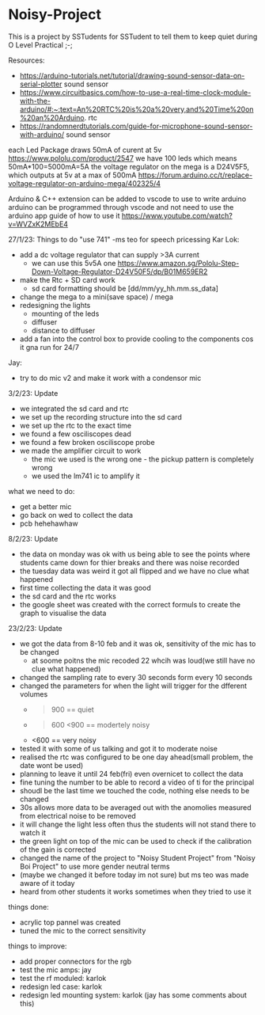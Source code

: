 # Noisy-Project
This is a project by SSTudents for SSTudent to tell them to keep quiet during O Level Practical ;-;

Resources:
- https://arduino-tutorials.net/tutorial/drawing-sound-sensor-data-on-serial-plotter sound sensor
- https://www.circuitbasics.com/how-to-use-a-real-time-clock-module-with-the-arduino/#:~:text=An%20RTC%20is%20a%20very,and%20Time%20on%20an%20Arduino. rtc
- https://randomnerdtutorials.com/guide-for-microphone-sound-sensor-with-arduino/ sound sensor


each Led Package draws 50mA of curent at 5v https://www.pololu.com/product/2547
we have 100 leds which means 50mA*100=5000mA=5A
the voltage regulator on the mega is a D24V5F5, which outputs at 5v at a max of 500mA https://forum.arduino.cc/t/replace-voltage-regulator-on-arduino-mega/402325/4 


Arduino & C++ extension can be added to vscode to use to write arduino
arduino can be programmed through vscode and not need to use the arduino app
guide of how to use it https://www.youtube.com/watch?v=WVZxK2MEbE4




27/1/23: Things to do
"use 741" -ms teo for speech pricessing
Kar Lok:
-   add a dc voltage regulator that can supply >3A current
    - we can use this 5v5A one https://www.amazon.sg/Pololu-Step-Down-Voltage-Regulator-D24V50F5/dp/B01M659ER2 
-   make the Rtc + SD card work
    - sd card formatting should be [dd/mm/yy_hh.mm.ss_data]
-  change the mega to a mini(save space) / mega
-  redesigning the lights
    - mounting of the leds
    - diffuser
    - distance to diffuser
-  add a fan into the control box to provide cooling to the components cos it gna run for 24/7

Jay:
-   try to do mic v2 and make it work with a condensor mic


3/2/23: Update
- we integrated the sd card and rtc
- we set up the recording structure into the sd card
- we set up the rtc to the exact time
- we found a few osciliscopes dead
- we found a few broken osciliscope probe
- we made the amplifier circuit to work
    - the mic we used is the wrong one
            - the pickup pattern is completely wrong
    - we used the lm741 ic to amplify it

what we need to do: 
- get a better mic
- go back on wed to collect the data
- pcb hehehawhaw



8/2/23: Update
- the data on monday was ok with us being able to see the points where students came down for thier breaks and there was noise recorded
- the tuesday data was weird it got all flipped and we have no clue what happened
- first time collecting the data it was good
- the sd card and the rtc works
- the google sheet was created with the correct formuls to create the graph to visualise the data



23/2/23: Update
- we got the data from 8-10 feb and it was ok, sensitivity of the mic has to be changed
    - at soome poitns the mic recoded 22 whcih was loud(we still have no clue what happened)
- changed the sampling rate to every 30 seconds form every 10 seconds
- changed the parameters for when the light will trigger for the dfferent volumes
    - >900 == quiet
    - >600 <900 == modertely noisy
    - <600 == very noisy
- tested it with some of us talking and got it to moderate noise
- realised the rtc was configured to be one day ahead(small problem, the date wont be used)
- planning to leave it until 24 feb(fri) even overnicet to collect the data
- fine tuning the number to be able to record a video of ti for the principal
- shoudl be the last time we touched the code, nothing else needs to be changed
- 30s allows more data to be averaged out with the anomolies measured from electrical noise to be removed
- it will change the light less often thus the students will not stand there to watch it
- the green light on top of the mic can be used to check if the calibration of the gain is corrected
- changed the name of the project to "Noisy Student Project" from "Noisy Boi Project" to use more gender neutral terms
- (maybe we changed it before today im not sure) but ms teo was made aware of it today
- heard from other students it works sometimes when they tried to use it

things done: 
- acrylic top pannel was created
- tuned the mic to the correct sensitivity

things to improve: 
- add proper connectors for the rgb
- test the mic amps: jay
- test the rf moduled: karlok
- redesign led case: karlok
- redesign led mounting system: karlok (jay has some comments about this)